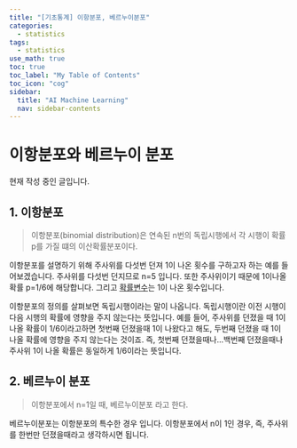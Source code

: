 ```yaml
---
title: "[기초통계] 이항분포, 베르누이분포" 
categories:
  - statistics
tags:
  - statistics
use_math: true
toc: true
toc_label: "My Table of Contents"
toc_icon: "cog"
sidebar:
  title: "AI Machine Learning"
  nav: sidebar-contents
---
```


# 이항분포와 베르누이 분포

현재 작성 중인 글입니다. 

## 1. 이항분포

> 이항분포(binomial distribution)은 연속된 n번의 독립시행에서 각 시행이 확률 p를 가질 떄의 이산확률분포이다. 

이항분포를 설명하기 위해 주사위를 다섯번 던져 1이 나온 횟수를 구하고자 하는 예를 들어보겠습니다. 
주사위를 다섯번 던지므로  n=5 입니다. 또한 주사위이기 때문에 1이나올 확률 p=1/6에 해당합니다.
그리고 [확률변수](https://losskatsu.github.io/statistics/random-variable/)는 1이 나온 횟수입니다. 

이항분포의 정의를 살펴보면 독립시행이라는 말이 나옵니다. 
독립시행이란 이전 시행이 다음 시행의 확률에 영향을 주지 않는다는 뜻입니다. 
예를 들어, 주사위를 던졌을 때 1이 나올 확률이 1/6이라고하면 첫번째 던졌을때 1이 나왔다고 해도, 
두번째 던졌을 때 1이 나올 확률에 영향을 주지 않는다는 것이죠. 
즉, 첫번째 던졌을때나...백번째 던졌을때나 주사위 1이 나올 확률은 동일하게 1/6이라는 뜻입니다.


## 2. 베르누이 분포

> 이항분포에서 n=1일 때, 베르누이분포 라고 한다. 

베르누이분포는 이항분포의 특수한 경우 입니다. 
이항분포에서 n이 1인 경우, 즉, 주사위를 한번만 던졌을때라고 생각하시면 됩니다. 
